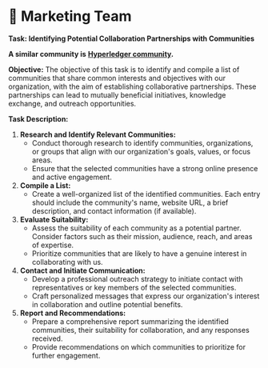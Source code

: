 # 💸 Marketing Team

**Task: Identifying Potential Collaboration Partnerships with Communities**

**A similar community is** [**Hyperledger community**](https://wiki.hyperledger.org/display/CP/Regional+Chapters)**.**

**Objective:** The objective of this task is to identify and compile a list of communities that share common interests and objectives with our organization, with the aim of establishing collaborative partnerships. These partnerships can lead to mutually beneficial initiatives, knowledge exchange, and outreach opportunities.&#x20;

**Task Description:**

1. **Research and Identify Relevant Communities:**
   * Conduct thorough research to identify communities, organizations, or groups that align with our organization's goals, values, or focus areas.
   * Ensure that the selected communities have a strong online presence and active engagement.
2. **Compile a List:**
   * Create a well-organized list of the identified communities. Each entry should include the community's name, website URL, a brief description, and contact information (if available).
3. **Evaluate Suitability:**
   * Assess the suitability of each community as a potential partner. Consider factors such as their mission, audience, reach, and areas of expertise.
   * Prioritize communities that are likely to have a genuine interest in collaborating with us.
4. **Contact and Initiate Communication:**
   * Develop a professional outreach strategy to initiate contact with representatives or key members of the selected communities.
   * Craft personalized messages that express our organization's interest in collaboration and outline potential benefits.
5. **Report and Recommendations:**
   * Prepare a comprehensive report summarizing the identified communities, their suitability for collaboration, and any responses received.
   * Provide recommendations on which communities to prioritize for further engagement.
